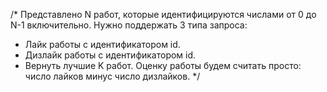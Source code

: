 /*
Представлено N работ, которые идентифицируются числами от 0 до N-1 включительно. Нужно поддержать 3 типа запроса:
- Лайк работы с идентификатором id.
- Дизлайк работы с идентификатором id.
- Вернуть лучшие K работ. Оценку работы будем считать просто: число лайков минус число дизлайков.
*/
